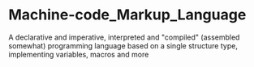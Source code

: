 # Machine-code_Markup_Language
A declarative and imperative, interpreted and "compiled" (assembled somewhat) programming language based on a single structure type, implementing variables, macros and more
